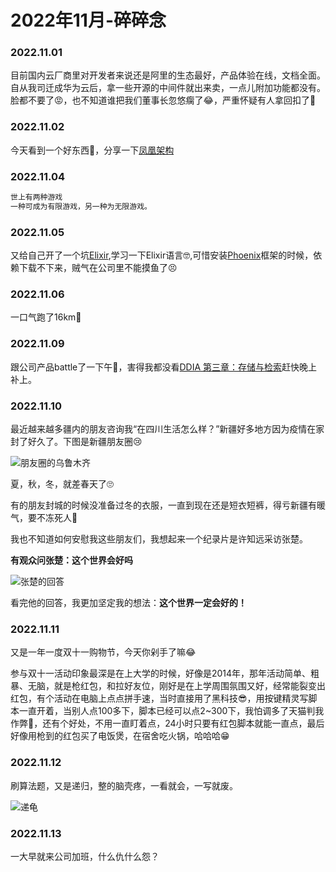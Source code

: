 # 2022年11月-碎碎念


### 2022.11.01
目前国内云厂商里对开发者来说还是阿里的生态最好，产品体验在线，文档全面。自从我司迁成华为云后，拿一些开源的中间件就出来卖，一点儿附加功能都没有。脸都不要了😡，也不知道谁把我们董事长忽悠瘸了😂，严重怀疑有人拿回扣了🤔️

### 2022.11.02
今天看到一个好东西🤩，分享一下[凤凰架构](https://icyfenix.cn/)

### 2022.11.04
```md
世上有两种游戏
一种可成为有限游戏，另一种为无限游戏。
```
### 2022.11.05
又给自己开了一个坑[Elixir](https://elixir-lang.org/getting-started/introduction.html),学习一下Elixir语言🤓,可惜安装[Phoenix](https://hexdocs.pm/phoenix/installation.html#phoenix)框架的时候，依赖下载不下来，贼气在公司里不能摸鱼了😣

### 2022.11.06
一口气跑了16km🤣

### 2022.11.09
跟公司产品battle了一下午🤬，害得我都没看[DDIA 第三章：存储与检索](http://ddia.vonng.com/#/ch3)赶快晚上补上。

### 2022.11.10
最近越来越多疆内的朋友咨询我“在四川生活怎么样？”新疆好多地方因为疫情在家封了好久了。下图是新疆朋友圈😢

![朋友圈的乌鲁木齐](https://miasanmia.oss-cn-beijing.aliyuncs.com/picture/2022/11/11/20221111154805.jpg)

夏，秋，冬，就差春天了🙄

有的朋友封城的时候没准备过冬的衣服，一直到现在还是短衣短裤，得亏新疆有暖气，要不冻死人🥶

我也不知道如何安慰我这些朋友们，我想起来一个纪录片是许知远采访张楚。

**有观众问张楚：这个世界会好吗**

![张楚的回答](https://miasanmia.oss-cn-beijing.aliyuncs.com/picture/2022/11/13/202211134746844.jpg)

看完他的回答，我更加坚定我的想法：**这个世界一定会好的！**

### 2022.11.11
又是一年一度双十一购物节，今天你剁手了嘛😂

参与双十一活动印象最深是在上大学的时候，好像是2014年，那年活动简单、粗暴、无脑，就是枪红包，和拉好友位，刚好是在上学周围氛围又好，经常能裂变出红包，有个活动在电脑上点点拼手速，当时直接用了黑科技😎，用按键精灵写脚本一直开着，当别人点100多下，脚本已经可以点2~300下，我怕调多了天猫判我作弊🤣，还有个好处，不用一直盯着点，24小时只要有红包脚本就能一直点，最后好像用枪到的红包买了电饭煲，在宿舍吃火锅，哈哈哈😁

### 2022.11.12
刷算法题，又是递归，整的脑壳疼，一看就会，一写就废。

![递龟](https://miasanmia.oss-cn-beijing.aliyuncs.com/picture/2022/11/13/86c8ce53d2a91f3d710fdba825333be582a15bd661e9f05a10278bf558fbf1ef-1.png)

### 2022.11.13
一大早就来公司加班，什么仇什么怨？


